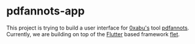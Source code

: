 # pdfannots-app

This project is trying to build a user interface for [0xabu's](https://github.com/0xabu) tool [pdfannots](https://github.com/0xabu/pdfannots).
Currently, we are building on top of the [Flutter](https://flutter.dev) based framework [flet](https://flet.dev).
